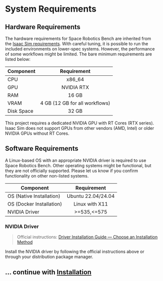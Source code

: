 # System Requirements

## Hardware Requirements

The hardware requirements for Space Robotics Bench are inherited from the [Isaac Sim requirements](https://docs.omniverse.nvidia.com/isaacsim/latest/installation/requirements.html). With careful tuning, it is possible to run the included environments on lower-spec systems. However, the performance of some workflows might be limited. The bare minimum requirements are listed below:

| Component  |          Requirement           |
| ---------- | :----------------------------: |
| CPU        |             x86_64             |
| GPU        |           NVIDIA RTX           |
| RAM        |             16 GB              |
| VRAM       | 4 GB (12 GB for all workflows) |
| Disk Space |             32 GB              |

<div class="warning">

This project requires a dedicated NVIDIA GPU with RT Cores (RTX series). Isaac Sim does not support GPUs from other vendors (AMD, Intel) or older NVIDIA GPUs without RT Cores.

</div>

## Software Requirements

A Linux-based OS with an appropriate NVIDIA driver is required to use Space Robotics Bench. Other operating systems might be functional, but they are not officially supported. Please let us know if you confirm functionality on other non-listed systems.

| Component                |    Requirement     |
| ------------------------ | :----------------: |
| OS (Native Installation) | Ubuntu 22.04/24.04 |
| OS (Docker Installation) |   Linux with X11   |
| NVIDIA Driver            |    >=535,\<=575    |

### NVIDIA Driver

> Official instructions: [Driver Installation Guide — Choose an Installation Method](https://docs.nvidia.com/datacenter/tesla/driver-installation-guide/index.html#choose-an-installation-method)

Install the NVIDIA driver by following the official instructions above or through your distribution package manager.

## ... continue with [Installation](./install.md)
